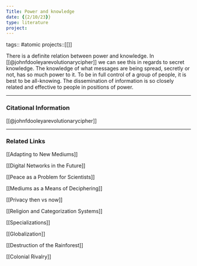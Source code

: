 ```yaml
---
Title: Power and knowledge
date: {{2/10/23}}
type: literature
project:
---
```

tags:: #atomic 
projects::[[]]

There is a definite relation between power and knowledge. In [[@johnfdooleyarevolutionarycipher]] we can see this in regards to secret knowledge. The knowledge of what messages are being spread, secretly or not, has so much power to it. To be in full control of a group of people, it is best to be all-knowing. The dissemination of information is so closely related and effective to people in positions of power. 

---
### Citational Information

[[@johnfdooleyarevolutionarycipher]]

---

### Related Links

[[Adapting to New Mediums]]

[[Digital Networks in the Future]]

[[Peace as a Problem for Scientists]]

[[Mediums as a Means of Deciphering]]

[[Privacy then vs now]]

[[Religion and Categorization Systems]]

[[Specializations]]

[[Globalization]]

[[Destruction of the Rainforest]]

[[Colonial Rivalry]]

